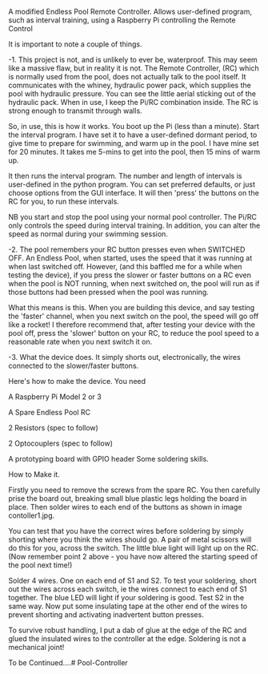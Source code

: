 A modified Endless Pool Remote Controller.
Allows user-defined program, such as interval training, using a Raspberry Pi controlling the Remote Control






It is important to note a couple of things.

-1. This project is not, and is unlikely to ever be, waterproof. This may seem like a massive flaw, but in reality it is not. The Remote Controller, (RC) which is normally used from the pool, does not actually talk to the pool itself. It communicates with the whiney, hydraulic power pack, which supplies the pool with hydraulic pressure. You can see the little aerial sticking out of the hydraulic pack. 
When in use, I keep the Pi/RC combination inside. The RC is strong enough to transmit through walls. 

So, in use, this is how it works. You boot up the Pi (less than a minute). Start the interval program. I have set it to have a user-defined dormant period, to give time to prepare for swimming, and warm up in the pool. I have mine set for 20 minutes. It takes me 5-mins to get into the pool, then 15 mins of warm up. 

It then runs the interval program. The number and length of intervals is user-defined in the python program. You can set preferred defaults, or just choose options from the GUI interface. It will then 'press' the buttons on the RC for you, to run these intervals. 

NB you start and stop the pool using your normal pool controller. The Pi/RC only controls the speed during interval training. In addition, you can alter the speed as normal during your swimming session.

-2. The pool remembers your RC button presses even when SWITCHED OFF. An Endless Pool, when started, uses the speed that it was running at when last switched off. However, (and this baffled me for a while when testing the device), if you press the slower or faster buttons on a RC even when the pool is NOT running, when next switched on, the pool will run as if those buttons had been pressed when the pool was running.

What this means is this. When you are building this device, and say testing the 'faster' channel, when you next switch on the pool, the speed will go off like a rocket! I therefore recommend that, after testing your device with the pool off, press the 'slower' button on your RC, to reduce the pool speed to a reasonable rate when you next switch it on.

-3. What the device does. 
It simply shorts out, electronically, the wires connected to the slower/faster buttons.

Here's how to make the device. You need

A Raspberry Pi Model 2 or 3

A Spare Endless Pool RC

2 Resistors (spec to follow)

2 Optocouplers (spec to follow)

A prototyping board with GPIO header
Some soldering skills.

How to Make it.

Firstly you need to remove the screws from the spare RC. You then carefully prise the board out, breaking small blue plastic legs holding the board in place. Then solder wires to each end of the buttons as shown in image contoller1.jpg.

You can test that you have the correct wires before soldering by simply shorting where you think the wires should go. A pair of metal scissors will do this for you, across the switch. The little blue light will light up on the RC. (Now remember point 2 above - you have now altered the starting speed of the pool next time!)

Solder 4 wires. One on each end of S1 and S2. To test your soldering, short out the wires across each switch, ie the wires connect to each end of S1 together. The blue LED will light if your soldering is good. Test S2 in the same way. Now put some insulating tape at the other end of the wires to prevent shorting and activating inadvertent button presses.

To survive robust handling, I put a dab of glue at the edge of the RC and glued the insulated wires to the controller at the edge. Soldering is not a mechanical joint!

To be Continued....# Pool-Controller
